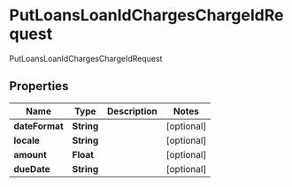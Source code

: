 

# PutLoansLoanIdChargesChargeIdRequest

 PutLoansLoanIdChargesChargeIdRequest
## Properties

Name | Type | Description | Notes
------------ | ------------- | ------------- | -------------
**dateFormat** | **String** |  |  [optional]
**locale** | **String** |  |  [optional]
**amount** | **Float** |  |  [optional]
**dueDate** | **String** |  |  [optional]



